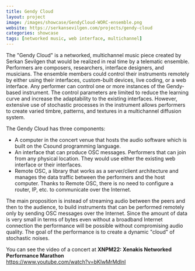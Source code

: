 ```yaml
---
title: Gendy Cloud
layout: project
image: /images/showcase/GendyCloud-WORC-ensemble.png
website: https://serkansevilgen.com/projects/gendy-cloud
categories: showcase
tags: [networked music, web interface, multichannel]
---
```


The "Gendy Cloud" is a networked, multichannel music piece created by Serkan Sevilgen that would be realized in real time by a telematic ensemble. Performers are composers, researchers, interface designers, and musicians. The ensemble members could control their instruments remotely by either using their interfaces, custom-built devices, live coding, or a web interface. Any performer can control one or more instances of the Gendy-based instrument. The control parameters are limited to reduce the learning curve and increase the adaptability to the existing interfaces. However, extensive use of stochastic processes in the instrument allows performers to create varied timbre, patterns, and textures in a multichannel diffusion system.  

The Gendy Cloud has three components:  

- A computer in the concert venue that hosts the audio software which is built on the Csound programming language.
- An interface that can produce OSC messages. Performers that can join from any physical location. They would use either the existing web interface or their interfaces.
- Remote OSC, a library that works as a server/client architecture and manages the data traffic between the performers and the host computer. Thanks to Remote OSC, there is no need to configure a router, IP, etc. to communicate over the Internet.  

The main proposition is instead of streaming audio between the peers and then to the audience, to build instruments that can be performed remotely only by sending OSC messages over the Internet. Since the amount of data is very small in terms of bytes even without a broadband Internet connection the performance will be possible without compromising audio quality. The goal of the performance is to create a dynamic "cloud" of stochastic noises.  

You can see the video of a concert at **XNPM22: Xenakis Networked Performance Marathon**  
<https://www.youtube.com/watch?v=bKlwMrMdlnI>  


